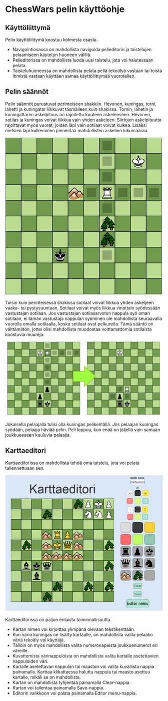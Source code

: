 
# ChessWars pelin käyttöohje

## Käyttöliittymä

Pelin käyttöliittymä koostuu kolmesta osasta.

* Navigointiosassa on mahdollista navigoida pelieditorin ja taistelujen pelaamiseen käytetyn huoneen välillä.
* Pelieditorissa on mahdollista luoda uusi taistelu, jota voi halutessaan pelata.
* Taisteluhuoneessa on mahdollista pelata peliä tekoälyä vastaan tai toista ihmistä vastaan käyttäen samaa käyttöliittymää vuorotellen.


## Pelin säännöt

Pelin säännöt perustuvat perinteiseen shakkiin. Hevonen, kuningas, torni, lähetti ja kuningatar liikkuvat täsmälleen kuin shakissa. Tornin, lähetin ja kuningattaren askelpituus on rajoitettu kuuteen askeleeseen. Hevonen, sotilas ja kuningas voivat liikkua vain yhden askeleen. Siirtojen askelpituutta rajoittavat myös vuoret, joiden läpi vain sotilaat voivat kulkea. Lisäksi metsien läpi kulkeminen pienentää mahdollisten askelien lukumäärää.

![Tornin liikkumismahdollisuudet](/dokumentaatio/tornin_liikkuminen.png "Tornin liikkuminen")

Toisin kuin perinteisessä shakissa sotilaat voivat liikkua yhden askeljeen vaaka- tai pystysuuntaan. Sotilaat voivat myös liikkua vinottain syödessään vastustajan sotilaan. Jos vastustajan sotilasarvoton nappula syö oman sotilaan, ei tämän vastustaja nappulan syöminen ole mahdollista seuraavalla vuorolla omalla sotilaalla, koska sotilaat ovat pelkureita. Tämä sääntö on välttämätön, jottei olisi mahdollista muodostaa voittamattomia sotilaista koostuvia muureja.

![Sotilaan syöminen](/dokumentaatio/sotilaan_syominen_tornilla.png "Sotilaan syöminen")


Jokaisella pelaajalla tulisi olla kuningas pelikentällä. Jos pelaajan kuningas syödään, pelaaja häviää pelin. Peli loppuu, kun enää on jäljellä vain samaan joukkueeseen kuuluvia pelaajia.

## Karttaeditori

Karttaeditorissa on mahdollista tehdä oma taistelu, jota voi pelata tallennettuaan sen. 

![Karttaeditori](/dokumentaatio/karttaeditori.png "Karttaeditori")

Karttaeditorissa on paljon erilaista toiminnallisuutta.

  - Kartan nimen voi kirjoittaa ylimpänä olevaan tekstikenttään. 
  - Kun värin kuningas on lisätty kartaalle, on mahdollista valita pelaako väriä tekoäly vai käyttäjä.
  - Tällöin on myös mahdollista valita numeronapeista joukkuenumerot eri väreille.
  - Kuvattomista värinappuloista on mahdollista valita kartalle asetettavien nappuloiden väri.
  - Kartalle asetettavan nappulan tai maaston voi valita kuvallista nappia painamalla. Karttaa klikattaessa haluttu nappula tai maasto asettuu kartalle, mikäli se on mahdollista.
  - Kartan on mahdollista tyhjentää painamalla Clear-nappia.
  - Kartan voi tallentaa painamalla Save-nappia.
  - Editorin valikkoon voi palata painamalla Editor menu-nappia.
